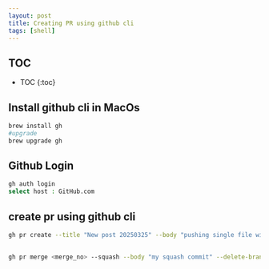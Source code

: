 ```yaml
---
layout: post
title: Creating PR using github cli
tags: [shell]
---
```


## TOC

* TOC
{:toc}

## Install github cli in MacOs


```sh
brew install gh
#upgrade
brew upgrade gh
```

## Github Login

```sh
gh auth login
select host : GitHub.com
```

## create pr using github cli

```sh
gh pr create --title "New post 20250325" --body "pushing single file without checkou& pull"
```

## 

```sh
gh pr merge <merge_no> --squash --body "my squash commit" --delete-branch
```

